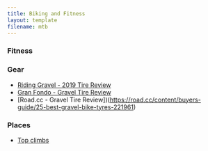 ```yaml
---
title: Biking and Fitness
layout: template
filename: mtb
--- 
```

### Fitness

### Gear
*   [Riding Gravel - 2019 Tire Review](https://www.ridinggravel.com/components/top-five-gravel-tires-2019/)
*   [Gran Fondo - Gravel Tire Review](https://granfondo-cycling.com/the-best-gravel-tire-2/)
*   [Road.cc - Gravel Tire Review])(https://road.cc/content/buyers-guide/25-best-gravel-bike-tyres-221961)

### Places
*   [Top climbs](https://pjammcycling.com/zone/90.The-10-Hardest-Bike-Climbs-in-the-US)